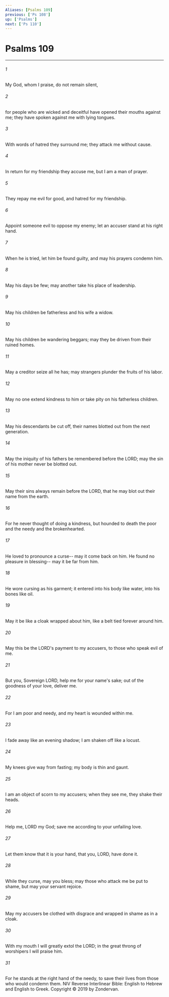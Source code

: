 ```yaml
---
Aliases: [Psalms 109]
previous: ['Ps 108']
up: ['Psalms']
next: ['Ps 110']
---
```

# Psalms 109

***


###### 1 
My God, whom I praise, do not remain silent, 

###### 2 
for people who are wicked and deceitful have opened their mouths against me; they have spoken against me with lying tongues. 

###### 3 
With words of hatred they surround me; they attack me without cause. 

###### 4 
In return for my friendship they accuse me, but I am a man of prayer. 

###### 5 
They repay me evil for good, and hatred for my friendship. 

###### 6 
Appoint someone evil to oppose my enemy; let an accuser stand at his right hand. 

###### 7 
When he is tried, let him be found guilty, and may his prayers condemn him. 

###### 8 
May his days be few; may another take his place of leadership. 

###### 9 
May his children be fatherless and his wife a widow. 

###### 10 
May his children be wandering beggars; may they be driven from their ruined homes. 

###### 11 
May a creditor seize all he has; may strangers plunder the fruits of his labor. 

###### 12 
May no one extend kindness to him or take pity on his fatherless children. 

###### 13 
May his descendants be cut off, their names blotted out from the next generation. 

###### 14 
May the iniquity of his fathers be remembered before the LORD; may the sin of his mother never be blotted out. 

###### 15 
May their sins always remain before the LORD, that he may blot out their name from the earth. 

###### 16 
For he never thought of doing a kindness, but hounded to death the poor and the needy and the brokenhearted. 

###### 17 
He loved to pronounce a curse-- may it come back on him. He found no pleasure in blessing-- may it be far from him. 

###### 18 
He wore cursing as his garment; it entered into his body like water, into his bones like oil. 

###### 19 
May it be like a cloak wrapped about him, like a belt tied forever around him. 

###### 20 
May this be the LORD's payment to my accusers, to those who speak evil of me. 

###### 21 
But you, Sovereign LORD, help me for your name's sake; out of the goodness of your love, deliver me. 

###### 22 
For I am poor and needy, and my heart is wounded within me. 

###### 23 
I fade away like an evening shadow; I am shaken off like a locust. 

###### 24 
My knees give way from fasting; my body is thin and gaunt. 

###### 25 
I am an object of scorn to my accusers; when they see me, they shake their heads. 

###### 26 
Help me, LORD my God; save me according to your unfailing love. 

###### 27 
Let them know that it is your hand, that you, LORD, have done it. 

###### 28 
While they curse, may you bless; may those who attack me be put to shame, but may your servant rejoice. 

###### 29 
May my accusers be clothed with disgrace and wrapped in shame as in a cloak. 

###### 30 
With my mouth I will greatly extol the LORD; in the great throng of worshipers I will praise him. 

###### 31 
For he stands at the right hand of the needy, to save their lives from those who would condemn them. NIV Reverse Interlinear Bible: English to Hebrew and English to Greek. Copyright © 2019 by Zondervan.
